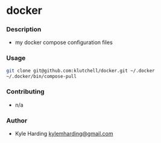 # docker #

### Description ###

* my docker compose configuration files

### Usage ###

```bash
git clone git@github.com:klutchell/docker.git ~/.docker
~/.docker/bin/compose-pull
```

### Contributing ###

* n/a

### Author ###

* Kyle Harding <kylemharding@gmail.com>
